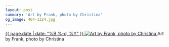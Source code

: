 ```yaml
---
layout: post
summary: 'Art by Frank, photo by Christina'
og_image: 464-1224.jpg
---
```


<p>
 <time>
  <a href="/464">
   {{ page.date | date: "%B %-d, %Y" }}
  </a>
 </time>
 <a href="/464">
  <img alt="Art by Frank, photo by Christina" data-taken="2/7/2016" sizes="(min-width: 700px) 50vw, calc(100vw - 2rem)" src="{{ site.assets_url }}/464-612.jpg" srcset="{{ site.assets_url }}/464-1224.jpg 1224w, {{ site.assets_url }}/464-918.jpg 918w, {{ site.assets_url }}/464-612.jpg 612w, {{ site.assets_url }}/464-306.jpg 306w"/>
 </a>
 <span>
  Art by Frank, photo by Christina
 </span>
</p>
